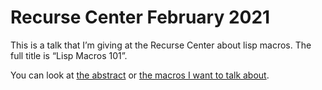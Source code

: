 # Recurse Center February 2021

This is a talk that I’m giving at the Recurse Center about lisp macros. The
full title is “Lisp Macros 101”.

You can look at [the abstract](./abstract.md) or [the macros I want to talk
about](./examples.carp).

